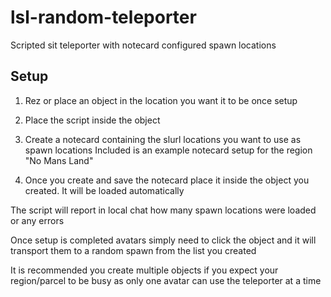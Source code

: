 # lsl-random-teleporter
Scripted sit teleporter with notecard configured spawn locations


## Setup
1. Rez or place an object in the location you want it to be once setup
2. Place the script inside the object
3. Create a notecard containing the slurl locations you want to use as spawn locations
    Included is an example notecard setup for the region "No Mans Land"
    
4. Once you create and save the notecard place it inside the object you created. It will be loaded automatically 

The script will report in local chat how many spawn locations were loaded or any errors

Once setup is completed avatars simply need to click the object and it will transport them to a random spawn from the list you created

It is recommended you create multiple objects if you expect your region/parcel to be busy as only one avatar can use the teleporter at a time
